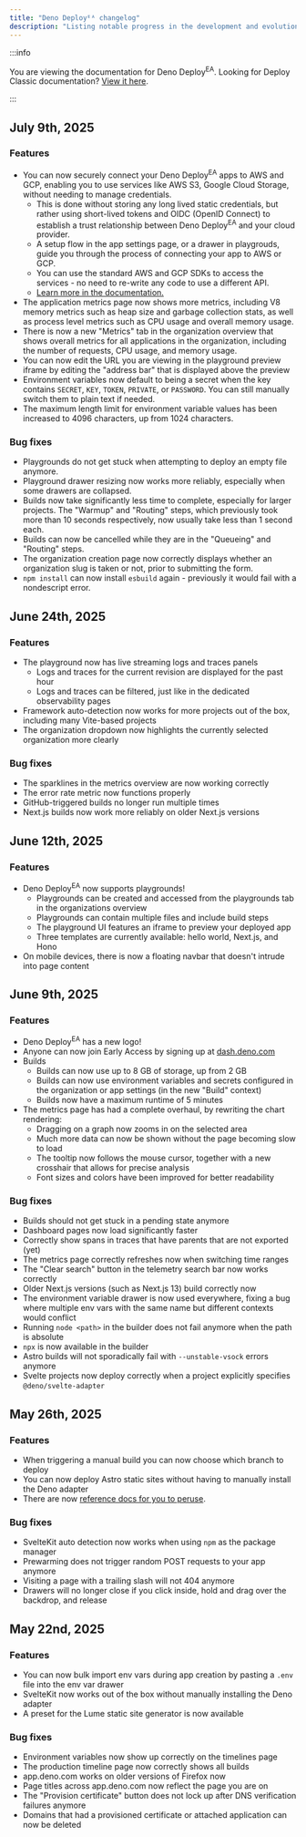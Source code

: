 ```yaml
---
title: "Deno Deployᴱᴬ changelog"
description: "Listing notable progress in the development and evolution of Deno Deploy Early Access"
---
```


:::info

You are viewing the documentation for Deno Deploy<sup>EA</sup>. Looking for
Deploy Classic documentation? [View it here](/deploy/).

:::

## July 9th, 2025

### Features

- You can now securely connect your Deno Deploy<sup>EA</sup> apps to AWS and
  GCP, enabling you to use services like AWS S3, Google Cloud Storage, without
  needing to manage credentials.
  - This is done without storing any long lived static credentials, but rather
    using short-lived tokens and OIDC (OpenID Connect) to establish a trust
    relationship between Deno Deploy<sup>EA</sup> and your cloud provider.
  - A setup flow in the app settings page, or a drawer in playgrouds, guide you
    through the process of connecting your app to AWS or GCP.
  - You can use the standard AWS and GCP SDKs to access the services - no need
    to re-write any code to use a different API.
  - [Learn more in the documentation.](https://docs.deno.com/deploy/early-access/reference/cloud-connections/)
- The application metrics page now shows more metrics, including V8 memory
  metrics such as heap size and garbage collection stats, as well as process
  level metrics such as CPU usage and overall memory usage.
- There is now a new "Metrics" tab in the organization overview that shows
  overall metrics for all applications in the organization, including the number
  of requests, CPU usage, and memory usage.
- You can now edit the URL you are viewing in the playground preview iframe by
  editing the "address bar" that is displayed above the preview
- Environment variables now default to being a secret when the key contains
  `SECRET`, `KEY`, `TOKEN`, `PRIVATE`, or `PASSWORD`. You can still manually
  switch them to plain text if needed.
- The maximum length limit for environment variable values has been increased to
  4096 characters, up from 1024 characters.

### Bug fixes

- Playgrounds do not get stuck when attempting to deploy an empty file anymore.
- Playground drawer resizing now works more reliably, especially when some
  drawers are collapsed.
- Builds now take significantly less time to complete, especially for larger
  projects. The "Warmup" and "Routing" steps, which previously took more than 10
  seconds respectively, now usually take less than 1 second each.
- Builds can now be cancelled while they are in the "Queueing" and "Routing"
  steps.
- The organization creation page now correctly displays whether an organization
  slug is taken or not, prior to submitting the form.
- `npm install` can now install `esbuild` again - previously it would fail with
  a nondescript error.

## June 24th, 2025

### Features

- The playground now has live streaming logs and traces panels
  - Logs and traces for the current revision are displayed for the past hour
  - Logs and traces can be filtered, just like in the dedicated observability
    pages
- Framework auto-detection now works for more projects out of the box, including
  many Vite-based projects
- The organization dropdown now highlights the currently selected organization
  more clearly

### Bug fixes

- The sparklines in the metrics overview are now working correctly
- The error rate metric now functions properly
- GitHub-triggered builds no longer run multiple times
- Next.js builds now work more reliably on older Next.js versions

## June 12th, 2025

### Features

- Deno Deploy<sup>EA</sup> now supports playgrounds!
  - Playgrounds can be created and accessed from the playgrounds tab in the
    organizations overview
  - Playgrounds can contain multiple files and include build steps
  - The playground UI features an iframe to preview your deployed app
  - Three templates are currently available: hello world, Next.js, and Hono
- On mobile devices, there is now a floating navbar that doesn't intrude into
  page content

## June 9th, 2025

### Features

- Deno Deploy<sup>EA</sup> has a new logo!
- Anyone can now join Early Access by signing up at
  [dash.deno.com](https://dash.deno.com/account#early-access)
- Builds
  - Builds can now use up to 8 GB of storage, up from 2 GB
  - Builds can now use environment variables and secrets configured in the
    organization or app settings (in the new "Build" context)
  - Builds now have a maximum runtime of 5 minutes
- The metrics page has had a complete overhaul, by rewriting the chart
  rendering:
  - Dragging on a graph now zooms in on the selected area
  - Much more data can now be shown without the page becoming slow to load
  - The tooltip now follows the mouse cursor, together with a new crosshair that
    allows for precise analysis
  - Font sizes and colors have been improved for better readability

### Bug fixes

- Builds should not get stuck in a pending state anymore
- Dashboard pages now load significantly faster
- Correctly show spans in traces that have parents that are not exported (yet)
- The metrics page correctly refreshes now when switching time ranges
- The "Clear search" button in the telemetry search bar now works correctly
- Older Next.js versions (such as Next.js 13) build correctly now
- The environment variable drawer is now used everywhere, fixing a bug where
  multiple env vars with the same name but different contexts would conflict
- Running `node <path>` in the builder does not fail anymore when the path is
  absolute
- `npx` is now available in the builder
- Astro builds will not sporadically fail with `--unstable-vsock` errors anymore
- Svelte projects now deploy correctly when a project explicitly specifies
  `@deno/svelte-adapter`

## May 26th, 2025

### Features

- When triggering a manual build you can now choose which branch to deploy
- You can now deploy Astro static sites without having to manually install the
  Deno adapter
- There are now
  [reference docs for you to peruse](https://docs.deno.com/deploy/early-access/).

### Bug fixes

- SvelteKit auto detection now works when using `npm` as the package manager
- Prewarming does not trigger random POST requests to your app anymore
- Visiting a page with a trailing slash will not 404 anymore
- Drawers will no longer close if you click inside, hold and drag over the
  backdrop, and release

## May 22nd, 2025

### Features

- You can now bulk import env vars during app creation by pasting a `.env` file
  into the env var drawer
- SvelteKit now works out of the box without manually installing the Deno
  adapter
- A preset for the Lume static site generator is now available

### Bug fixes

- Environment variables now show up correctly on the timelines page
- The production timeline page now correctly shows all builds
- app.deno.com works on older versions of Firefox now
- Page titles across app.deno.com now reflect the page you are on
- The "Provision certificate" button does not lock up after DNS verification
  failures anymore
- Domains that had a provisioned certificate or attached application can now be
  deleted
